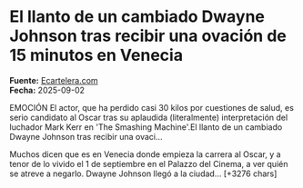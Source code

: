 # El llanto de un cambiado Dwayne Johnson tras recibir una ovación de 15 minutos en Venecia

**Fuente:** [Ecartelera.com](https://www.ecartelera.com/noticias/dwayne-johnson-llanto-the-smashing-machine-venecia-81725/)  
**Fecha:** 2025-09-02

EMOCIÓN El actor, que ha perdido casi 30 kilos por cuestiones de salud, es serio candidato al Oscar tras su aplaudida (literalmente) interpretación del luchador Mark Kerr en 'The Smashing Machine'.El llanto de un cambiado Dwayne Johnson tras recibir una ovaci…

Muchos dicen que es en Venecia donde empieza la carrera al Oscar, y a tenor de lo vivido el 1 de septiembre en el Palazzo del Cinema, a ver quién se atreve a negarlo. Dwayne Johnson llegó a la ciudad… [+3276 chars]
